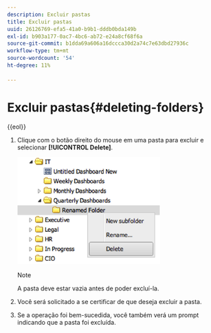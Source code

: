 ```yaml
---
description: Excluir pastas
title: Excluir pastas
uuid: 26126769-efa5-41a0-b9b1-dddb0bda149b
exl-id: b903a177-0ac7-4bc6-ab72-e24a8cf68f6a
source-git-commit: b1dda69a606a16dccca30d2a74c7e63dbd27936c
workflow-type: tm+mt
source-wordcount: '54'
ht-degree: 11%

---
```


# Excluir pastas{#deleting-folders}

{{eol}}

1. Clique com o botão direito do mouse em uma pasta para excluir e selecionar **[!UICONTROL Delete]**.

   ![](assets/delete_folder.png)

   >[!NOTE]
   >
   >A pasta deve estar vazia antes de poder excluí-la.

1. Você será solicitado a se certificar de que deseja excluir a pasta.
1. Se a operação foi bem-sucedida, você também verá um prompt indicando que a pasta foi excluída.
